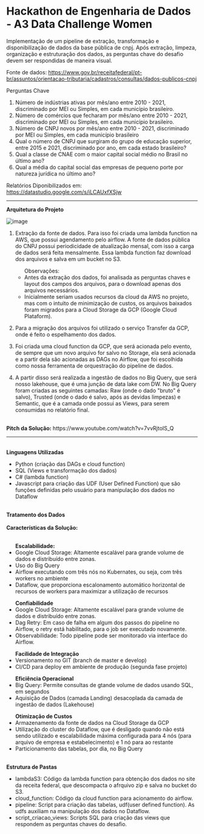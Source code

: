 # Hackathon de Engenharia de Dados - A3 Data Challenge Women


Implementação de um pipeline de extração, transformação e disponibilização de dados da base pública de cnpj.
Após extração, limpeza, organização e estruturação dos dados, as perguntas chave do desafio devem ser respondidas de maneira visual.

Fonte de dados: https://www.gov.br/receitafederal/pt-br/assuntos/orientacao-tributaria/cadastros/consultas/dados-publicos-cnpj

Perguntas Chave
1. Número de indústrias ativas por mês/ano entre 2010 - 2021, discriminado por MEI ou Simples, em cada município brasileiro.
2. Número de comércios que fecharam por mês/ano entre 2010 - 2021, discriminado por MEI ou Simples, em cada município brasileiro.
3. Número de CNPJ novos por mês/ano entre 2010 - 2021, discriminado por MEI ou Simples, em cada município brasileiro
4. Qual o número de CNPJ que surgiram do grupo de educação superior, entre 2015 e 2021, discriminado por ano, em cada estado brasileiro?
5. Qual a classe de CNAE com o maior capital social médio no Brasil no último ano?
6. Qual a média do capital social das empresas de pequeno porte por natureza  jurídica no último ano?

Relatórios Diponibilizados em: https://datastudio.google.com/s/iLCAUxfXSjw

<hr size=1>

<b>Arquitetura do Projeto</b>

![image](https://user-images.githubusercontent.com/69485358/134758443-3449806f-935c-43c2-b749-52521ca1cf07.png)

1. Extração da fonte de dados. Para isso foi criada uma lambda function na AWS, que possui agendamento pelo airflow. A fonte de dados pública do CNPJ possui periodicidade de atualização mensal, com isso a carga de dados será feita mensalmente.
Essa lambda function faz download dos arquivos e salva em um bucket no S3.<br>
   <ul>Observações: 
       <li> Antes da extração dos dados, foi analisada as perguntas chaves e layout dos campos dos arquivos, para o download apenas dos arquivos necessários. </li>
       <li>  Inicialmente seriam usados recursos da cloud da AWS no projeto, mas com o intuito de minimização de custos, os arquivos baixados foram migrados para a Cloud Storage da GCP (Google Cloud Plataform).</li>
   </ul>

2. Para a migração dos arquivos foi utilizado o serviço Transfer da GCP, onde é feito o espelhamento dos dados.
3. Foi criada uma cloud function da GCP, que será acionada pelo evento, de sempre que um novo arquivo for salvo no Storage, ela será acionada e a partir dela são acionadas as DAGs no Airflow, que foi escolhida como nossa ferramenta de orquestração do pipeline de dados.
4. A partir disso será realizada a ingestão de dados no Big Query, que será nosso lakehouse, que é uma junção de data lake com DW. No Big Query foram criadas as seguintes camadas: Raw (onde o dado "bruto" é salvo),  Trusted (onde o dado é salvo, após as devidas limpezas) e Semantic, que é a camada onde possui as Views, para serem consumidas no relatório final.

<br>
<b>Pitch da Solução:</b> https://www.youtube.com/watch?v=7vvRjtoIS_Q
<br>
<hr>
<br>
<b> Linguagens Utilizadas</b>
<ul>
   <li>Python (criação das DAGs e cloud function) </li>
   <li>SQL (Views e transformação dos dados)</li>
   <li>C# (lambda function)</li>
   <li>Javascript para criação das UDF (User Defined Function) que são funções definidas pelo usuário para manipulação dos dados no Dataflow </li>
</ul>
<br>
<b>Tratamento dos Dados</b>
<br>
<br>
<b>Características da Solução: </b>
<br>
<br>
<ul> <b>Escalabilidade:</b>
   <li>Google Cloud Storage: Altamente escalável para grande volume de dados e distribuído entre zonas.</li>
   <li> Uso do Big Query</li>
   <li> Airflow executando com três nós no Kubernates, ou seja, com três workers no ambiente </li>
   <li> Dataflow, que proporciona escalonamento automático horizontal de recursos de workers para maximizar a utilização de recursos </li>
</ul>
<ul> <b>Confiabilidade</b>
   <li> Google Cloud Storage: Altamente escalável para grande volume de dados e distribuído entre zonas.</li>
   <li> Dag Retry: Em caso de falha em algum dos passos do pipeline no Airflow, o retry está habilitado, para o job ser executado novamente.</li>
   <li> Observabilidade: Todo pipeline pode ser monitorado via interface do Airflow.</li>
</ul>
<ul> <b>Facilidade de Integração</b>
   <li> Versionamento no GIT (branch de master e develop)</li>
   <li> CI/CD para deploy em ambiente de produção (segunda fase projeto) </li>
</ul>
<ul> <b>Eficiência Operacional</b>
   <li> Big Query: Permite consultas de gtande volume de dados usando SQL, em segundos</li>
   <li> Aquisição de Dados (camada Landing) desacoplada da camada de ingestão de dados (Lakehouse) </li>
</ul>
<ul> <b>Otimização de Custos</b>
   <li> Armazenamento da fonte de dados na Cloud Storage da GCP</li>
   <li> Utilização do cluster do Dataflow, que é desligado quando não está sendo utilizado e escalabilidade máxima configurada para 4 nós (para arquivo de empresa e estabelecimento) e 1 nó para ao restante</li>
   <li> Particionamento das tabelas, por dia, no Big Query</li>
</ul>

<br>
<b> Estrutura de Pastas</b>
     <ul><li>lambdaS3: Código da lambda function para obtenção dos dados no site da receita federal, que descompacta o afrquivo zip e salva no bucket do S3. </li>
         <li>cloud_function: Código da cloud function para acionamento do airflow.</li>
         <li>pipeline: Script para criação das tabelas, udf(user defined function). As udfs auxiliam na manipulação dos dados no Dataflow.</li>
         <li>script_criacao_views: Scripts SQL para criação das views que respondem as perguntas chaves do desafio.</li>
     </ul>  


